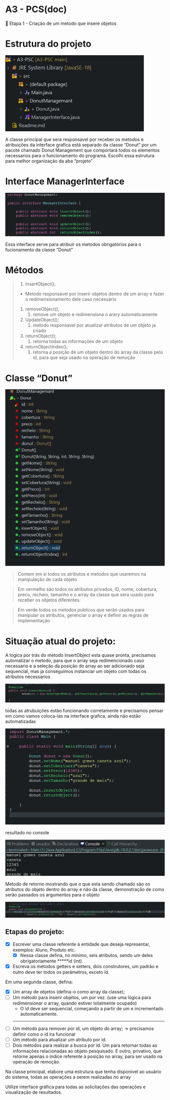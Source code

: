 # A3 - PCS(doc)

<aside>
🍩 Etapa 1 - Criação de um metodo que insere objetos

</aside>

# Estrutura do projeto

![Untitled](A3%20-%20PCS(doc)%20b0ca1ab067a14c6197de3ef821fc8671/Untitled.png)

A classe principal que sera responsavel por receber os metodos e atribuições da interface grafica está separado da classe “Donut” por um pacote chamado Donut Management que comportará todos os elementos necessarios para o funcionamento do programa. Escolhi essa estrutura para melhor organização da aba “projeto”

# Interface ManagerInterface

![Untitled](A3%20-%20PCS(doc)%20b0ca1ab067a14c6197de3ef821fc8671/Untitled%201.png)

Essa interface serve para atribuir os metodos obrigatórios para o fucionamento da classe “Donut”

# Métodos

> 1. InsertObject();
> 
> - Metodo responsavel por inserir objetos dentro de um array e fazer o redimensionamento dele caso necessário
> 1. removeObject();
>     1. remove um objeto e redimensiona o arary automaticamente
> 2. UpdateObject();
>     1. metodo responsavel por atualizar atributos de um objeto ja criado
> 3. returnObject();
>     1. retorna todas as informações de um objeto
> 4. returnObjectIndex();
>     1. retorna a posição de um objeto dentro do array da classe pelo id, para que seja usado na operação de remoção

# Classe “Donut”

![Untitled](A3%20-%20PCS(doc)%20b0ca1ab067a14c6197de3ef821fc8671/Untitled%202.png)

> Contem em si todos os atributos e metodos que usaremos na manipulação de cada objeto
> 

> Em vermelho são todos os atributos privados, ID, nome, cobertura, preco, recheio, tamanho e o array da classe que sera usado para receber os objetos diferentes.
> 

> Em verde todos os metodos publicos que serão usados para manipular os atributos, gerenciar o array e definir as regras de implementação
> 

# Situação atual do projeto:

A logica por trás do metodo InsertObject esta quase pronta, precisamos automatizar o metodo, para que o array seja redimencionado caso necessario e a seleção da posição do array ao ser adicionado seja sequencial, mas ja conseguimos instanciar um objeto com todas os atributos necessarios

![Untitled](A3%20-%20PCS(doc)%20b0ca1ab067a14c6197de3ef821fc8671/Untitled%203.png)

todas as atrubuições estão funcionando corretamente e precisamos pensar em como vamos coloca-las na interface grafica, ainda não estão automatizadas

![Untitled](A3%20-%20PCS(doc)%20b0ca1ab067a14c6197de3ef821fc8671/Untitled%204.png)

resultado no console

![Untitled](A3%20-%20PCS(doc)%20b0ca1ab067a14c6197de3ef821fc8671/Untitled%205.png)

Metodo de retorno mostrando que o que esta sendo chamado são os atributos do objeto dentro do array e não da classe, demonstração de como serão passados os argumentos para o objeto

![Untitled](A3%20-%20PCS(doc)%20b0ca1ab067a14c6197de3ef821fc8671/Untitled%206.png)

## Etapas do projeto:

- [x]  Escrever uma classe referente à entidade que deseja representar, exemplos: Aluno, Produto etc.
    - [x]  Nessa classe defina, no mínimo, seis atributos, sendo um deles obrigatoriamente *****id (int).
- [x]  Escreva os métodos getters e setters, dois construtores, um padrão e outro deve ter todos os parâmetros, exceto id.

Em uma segunda classe, defina:

- [x]  Um array de objetos (defina-o como array da classe);
- [ ]  Um método para inserir objetos, um por vez. (use uma lógica para redimensionar o array, quando estiver totalmente ocupado)
    - O id deve ser sequencial, começando a partir de um e incrementado automaticamente.
    ---
- [ ]  Um método para remover por id, um objeto do array; → precisamos definir como o id ira funcionar
- [ ]  Um método para atualizar um atributo por id.
- [ ]  Dois métodos para realizar a busca por id. Um para retornar todas as informações relacionadas ao objeto pesquisado. E outro, privativo, que retorne apenas o índice referente à posição no array, para ser usado na operação de remoção.

Na classe principal, elabore uma estrutura que tenha disponível ao usuário do sistema, todas as operações a serem realizadas no array

 Utilize interface gráfica para todas as solicitações das operações e visualização de resultados.
 
